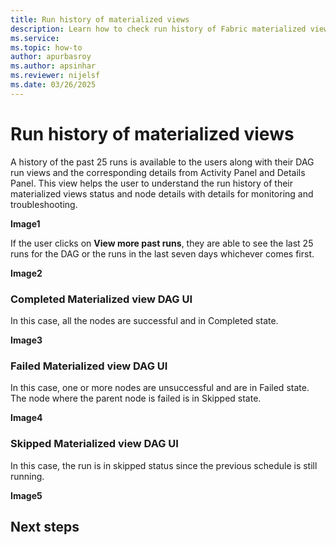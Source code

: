 ```yaml
---
title: Run history of materialized views
description: Learn how to check run history of Fabric materialized views
ms.service: 
ms.topic: how-to
author: apurbasroy
ms.author: apsinhar
ms.reviewer: nijelsf
ms.date: 03/26/2025
---
```


# Run history of materialized views

A history of the past 25 runs is available to the users along with their DAG run views and the corresponding 
details from Activity Panel and Details Panel. This view helps the user to understand the run history of their materialized
views status and node details with details for monitoring and troubleshooting.

**Image1**

If the user clicks on **View more past runs**, they are able to see the last 25 runs for the DAG or the runs in the last 
seven days whichever comes first.

**Image2**

### Completed Materialized view DAG UI

In this case, all the nodes are successful and in Completed state.

**Image3**

### Failed Materialized view DAG UI

In this case, one or more nodes are unsuccessful and are in Failed state. The node where the parent node is failed is in
Skipped state.

**Image4**

### Skipped Materialized view DAG UI

In this case, the run is in skipped status since the previous schedule is still running.

**Image5**


## Next steps
